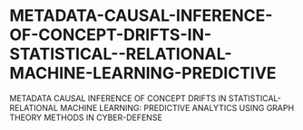 # METADATA-CAUSAL-INFERENCE-OF-CONCEPT-DRIFTS-IN-STATISTICAL--RELATIONAL-MACHINE-LEARNING-PREDICTIVE
METADATA CAUSAL INFERENCE OF CONCEPT DRIFTS IN STATISTICAL- RELATIONAL MACHINE LEARNING:  PREDICTIVE ANALYTICS USING GRAPH THEORY METHODS IN CYBER-DEFENSE
